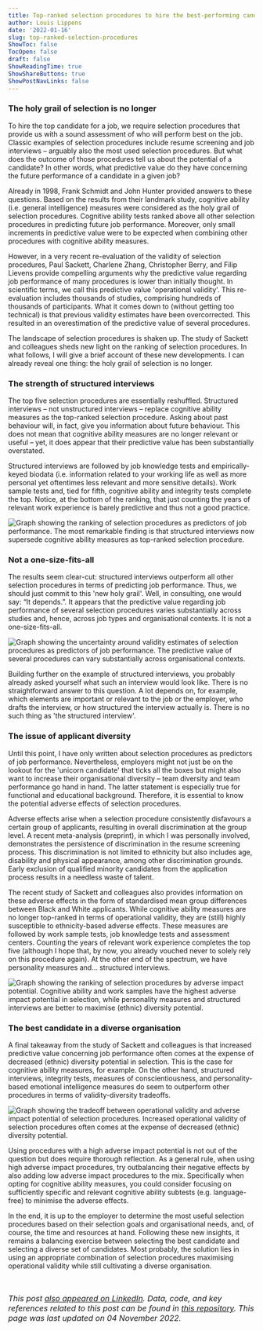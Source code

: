 ```yaml
---
title: Top-ranked selection procedures to hire the best-performing candidate
author: Louis Lippens
date: '2022-01-16'
slug: top-ranked-selection-procedures
ShowToc: false
TocOpen: false
draft: false
ShowReadingTime: true
ShowShareButtons: true
ShowPostNavLinks: false
---
```



### The holy grail of selection is no longer
To hire the top candidate for a job, we require selection procedures that provide us with a sound assessment of who will perform best on the job. Classic examples of selection procedures include resume screening and job interviews – arguably also the most used selection procedures. But what does the outcome of those procedures tell us about the potential of a candidate? In other words, what predictive value do they have concerning the future performance of a candidate in a given job?

Already in 1998, Frank Schmidt and John Hunter provided answers to these questions. Based on the results from their landmark study, cognitive ability (i.e. general intelligence) measures were considered as the holy grail of selection procedures. Cognitive ability tests ranked above all other selection procedures in predicting future job performance. Moreover, only small increments in predictive value were to be expected when combining other procedures with cognitive ability measures.

However, in a very recent re-evaluation of the validity of selection procedures, Paul Sackett, Charlene Zhang, Christopher Berry, and Filip Lievens provide compelling arguments why the predictive value regarding job performance of many procedures is lower than initially thought. In scientific terms, we call this predictive value 'operational validity'. This re-evaluation includes thousands of studies, comprising hundreds of thousands of participants. What it comes down to (without getting too technical) is that previous validity estimates have been overcorrected. This resulted in an overestimation of the predictive value of several procedures.

The landscape of selection procedures is shaken up. The study of Sackett and colleagues sheds new light on the ranking of selection procedures. In what follows, I will give a brief account of these new developments. I can already reveal one thing: the holy grail of selection is no longer.

### The strength of structured interviews
The top five selection procedures are essentially reshuffled. Structured interviews – not unstructured interviews – replace cognitive ability measures as the top-ranked selection procedure. Asking about past behaviour will, in fact, give you information about future behaviour. This does not mean that cognitive ability measures are no longer relevant or useful – yet, it does appear that their predictive value has been substantially overstated.

Structured interviews are followed by job knowledge tests and empirically-keyed biodata (i.e. information related to your working life as well as more personal yet oftentimes less relevant and more sensitive details). Work sample tests and, tied for fifth, cognitive ability and integrity tests complete the top. Notice, at the bottom of the ranking, that just counting the years of relevant work experience is barely predictive and thus not a good practice.

![Graph showing the ranking of selection procedures as predictors of job performance. The most remarkable finding is that structured interviews now supersede cognitive ability measures as top-ranked selection procedure.](https://raw.githubusercontent.com/lglip/selectionprocedures/main/img/sackett_p_ordered.png)

### Not a one-size-fits-all
The results seem clear-cut: structured interviews outperform all other selection procedures in terms of predicting job performance. Thus, we should just commit to this 'new holy grail'. Well, in consulting, one would say: “It depends.”. It appears that the predictive value regarding job performance of several selection procedures varies substantially across studies and, hence, across job types and organisational contexts. It is not a one-size-fits-all.

![Graph showing the uncertainty around validity estimates of selection procedures as predictors of job performance. The predictive value of several procedures can vary substantially across organisational contexts.](https://raw.githubusercontent.com/lglip/selectionprocedures/main/img/sackett_p_uncertainty.png)

Building further on the example of structured interviews, you probably already asked yourself what such an interview would look like. There is no straightforward answer to this question. A lot depends on, for example, which elements are important or relevant to the job or the employer, who drafts the interview, or how structured the interview actually is. There is no such thing as 'the structured interview'.

### The issue of applicant diversity
Until this point, I have only written about selection procedures as predictors of job performance. Nevertheless, employers might not just be on the lookout for the 'unicorn candidate' that ticks all the boxes but might also want to increase their organisational diversity – team diversity and team performance go hand in hand. The latter statement is especially true for functional and educational background. Therefore, it is essential to know the potential adverse effects of selection procedures.

Adverse effects arise when a selection procedure consistently disfavours a certain group of applicants, resulting in overall discrimination at the group level. A recent meta-analysis (preprint), in which I was personally involved, demonstrates the persistence of discrimination in the resume screening process. This discrimination is not limited to ethnicity but also includes age, disability and physical appearance, among other discrimination grounds. Early exclusion of qualified minority candidates from the application process results in a needless waste of talent.

The recent study of Sackett and colleagues also provides information on these adverse effects in the form of standardised mean group differences between Black and White applicants. While cognitive ability measures are no longer top-ranked in terms of operational validity, they are (still) highly susceptible to ethnicity-based adverse effects. These measures are followed by work sample tests, job knowledge tests and assessment centers. Counting the years of relevant work experience completes the top five (although I hope that, by now, you already vouched never to solely rely on this procedure again). At the other end of the spectrum, we have personality measures and… structured interviews.

![Graph showing the ranking of selection procedures by adverse impact potential. Cognitive ability and work samples have the highest adverse impact potential in selection, while personality measures and structured interviews are better to maximise (ethnic) diversity potential.](https://raw.githubusercontent.com/lglip/selectionprocedures/main/img/sackett_bw_d_ordered.png)

### The best candidate in a diverse organisation
A final takeaway from the study of Sackett and colleagues is that increased predictive value concerning job performance often comes at the expense of decreased (ethnic) diversity potential in selection. This is the case for cognitive ability measures, for example. On the other hand, structured interviews, integrity tests, measures of conscientiousness, and personality-based emotional intelligence measures do seem to outperform other procedures in terms of validity-diversity tradeoffs.

![Graph showing the tradeoff between operational validity and adverse impact potential of selection procedures. Increased operational validity of selection procedures often comes at the expense of decreased (ethnic) diversity potential.](https://raw.githubusercontent.com/lglip/selectionprocedures/main/img/sackett_p_bw_d.png)

Using procedures with a high adverse impact potential is not out of the question but does require thorough reflection. As a general rule, when using high adverse impact procedures, try outbalancing their negative effects by also adding low adverse impact procedures to the mix. Specifically when opting for cognitive ability measures, you could consider focusing on sufficiently specific and relevant cognitive ability subtests (e.g. language-free) to minimise the adverse effects.

In the end, it is up to the employer to determine the most useful selection procedures based on their selection goals and organisational needs, and, of course, the time and resources at hand. Following these new insights, it remains a balancing exercise between selecting the best candidate and selecting a diverse set of candidates. Most probably, the solution lies in using an appropriate combination of selection procedures maximising operational validity while still cultivating a diverse organisation.

<br></br>
<font size="3"> _This post [also appeared on LinkedIn](https://www.linkedin.com/pulse/top-ranked-selection-tools-hire-best-performing-louis-lippens). Data, code, and key references related to this post can be found in [this repository](https://github.com/lglip/selectionprocedures). This page was last updated on 04 November 2022._ <font>
